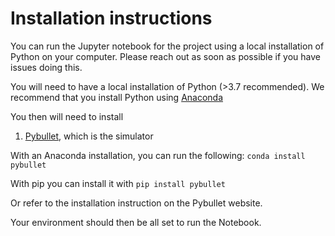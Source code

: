# Installation instructions

You can run the Jupyter notebook for the project using a local installation of Python on your computer. Please reach out as soon as possible if you have issues doing this.

You will need to have a local installation of Python (>3.7 recommended). We recommend that you install Python using [Anaconda](https://www.anaconda.com/products/individual)

You then will need to install 
1. [Pybullet](https://pybullet.org/wordpress/), which is the simulator

With an Anaconda installation, you can run the following:
``conda install pybullet``

With pip you can install it with
``pip install pybullet``

Or refer to the installation instruction on the Pybullet website.

Your environment should then be all set to run the Notebook.


